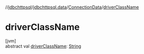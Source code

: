 //[jdbchttpsql](../../../index.md)/[jdbchttpsql.data](../index.md)/[ConnectionData](index.md)/[driverClassName](driver-class-name.md)

# driverClassName

[jvm]\
abstract val [driverClassName](driver-class-name.md): [String](https://kotlinlang.org/api/latest/jvm/stdlib/kotlin/-string/index.html)
